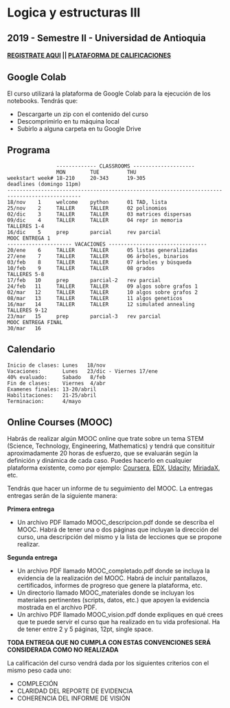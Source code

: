 ﻿# Logica y estructuras III

## 2019 - Semestre II - Universidad de Antioquia

#### [REGISTRATE AQUI](https://forms.gle/ivvhRP8dpzrCXh2k9) || [PLATAFORMA DE CALIFICACIONES](https://m3g87w9l3k.execute-api.us-west-2.amazonaws.com/dev/rlxmooc/web/login)

## Google Colab

El curso utilizará la plataforma de Google Colab para la ejecución de los notebooks. Tendrás que:

- Descargarte un zip con el contenido del curso
- Descomprimirlo en tu máquina local
- Subirlo a alguna carpeta en tu Google Drive

## Programa

                    ------------- CLASSROOMS --------------------
                    MON        TUE         THU
    weekstart week# 18-210     20-343      19-305                      deadlines (domingo 11pm)
    ----------------------------------------------------------------------------------------------
    18/nov    1     welcome    python      01 TAD, lista	
    25/nov    2     TALLER     TALLER      02 polinomios 	
    02/dic    3     TALLER     TALLER      03 matrices dispersas 	
    09/dic    4     TALLER     TALLER      04 repr in memoria	          TALLERES 1-4
    16/dic    5     prep       parcial     rev parcial                    MOOC ENTREGA 1
    --------------------- VACACIONES --------------------------------
    20/ene    6     TALLER     TALLER      05 listas generalizadas                  
    27/ene    7     TALLER     TALLER      06 árboles, binarios  
    03/feb    8     TALLER     TALLER      07 árboles y búsqueda        
    10/feb    9     TALLER     TALLER      08 grados                      TALLERES 5-8 
    17/feb   10     prep       parcial-2   rev parcial
    24/feb   11     TALLER     TALLER      09 algos sobre grafos 1 
    02/mar   12     TALLER     TALLER      10 algos sobre grafos 2      
    08/mar   13     TALLER     TALLER      11 algos geneticos          
    16/mar   14     TALLER     TALLER      12 simulated annealing         TALLERES 9-12
    23/mar   15     prep       parcial-3   rev parcial                    MOOC ENTREGA FINAL
    30/mar   16

## Calendario

    Inicio de clases: Lunes   18/nov
    Vacaciones:       Lunes   23/dic - Viernes 17/ene
    40% evaluado:     Sabado   8/feb
    Fin de clases:    Viernes  4/abr
    Examenes finales: 13-20/abril
    Habilitaciones:   21-25/abril
    Terminacion:      4/mayo


## Online Courses (MOOC)
Habrás de realizar algún MOOC online que trate sobre un tema STEM (Science, Technology, Engineering, Mathematics) y tendrá que consitituir aproximadamente 20 horas de esfuerzo, que se evaluarán según la definición y dinámica de cada caso. Puedes hacerlo en cualquier plataforma existente, como por ejemplo: [Coursera](www.coursera.org), [EDX](www.edx.org), [Udacity](www.udacity.org), [MiriadaX](https://miriadax.net/), etc.

Tendrás que hacer un informe de tu seguimiento del MOOC. La entregas entregas serán de la siguiente manera:

**Primera entrega**
- Un archivo PDF llamado MOOC_descripcion.pdf donde se describa el MOOC. Habrá de tener una o dos páginas que incluyan la dirección del curso, una descripción del mismo y la lista de lecciones que se propone realizar.

**Segunda entrega**
- Un archivo PDF llamado MOOC_completado.pdf donde se incluya la evidencia de la realización del MOOC. Habrá de incluir pantallazos, certificados, informes de progreso que genere la plataforma, etc. 
- Un directorio llamado MOOC_materiales donde se incluyan los materiales pertinentes (scripts, datos, etc.) que apoyen la evidencia mostrada en el archivo PDF.
- Un archivo PDF llamado MOOC_vision.pdf donde expliques en qué crees que te puede servir el curso que ha realizado en tu vida profesional. Ha de tener entre 2 y 5 páginas, 12pt, single space.

**TODA ENTREGA QUE NO CUMPLA CON ESTAS CONVENCIONES SERÁ CONSIDERADA COMO NO REALIZADA**

La calificación del curso vendrá dada por los siguientes criterios con el mismo peso cada uno:

- COMPLECIÓN 
- CLARIDAD DEL REPORTE DE EVIDENCIA
- COHERENCIA DEL INFORME DE VISIÓN

